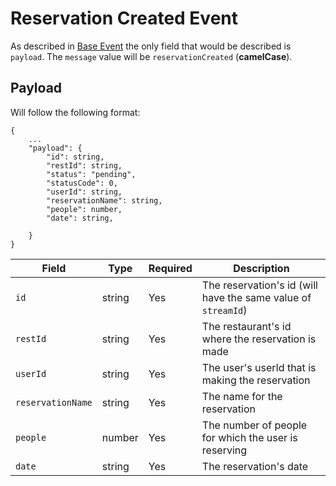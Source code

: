 # Reservation Created Event
As described in [Base Event](../BASE_EVENT.md) the only field that would be described is `payload`. The `message` value will be `reservationCreated` (**camelCase**).

## Payload
Will follow the following format:
```
{
    ...
    "payload": {
        "id": string,
        "restId": string,
        "status": "pending",
        "statusCode": 0,
        "userId": string,
        "reservationName": string,
        "people": number,
        "date": string,
        
    }
}
```
| Field | Type | Required | Description |
| --- | --- | --- | --- |
| `id` | string | Yes | The reservation's id (will have the same value of `streamId`) |
| `restId` | string | Yes | The restaurant's id where the reservation is made |
| `userId` | string | Yes | The user's userId that is making the reservation |
| `reservationName` | string | Yes | The name for the reservation |
| `people` | number | Yes | The number of people for which the user is reserving |
| `date` | string | Yes | The reservation's date |
